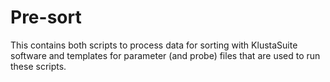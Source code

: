 Pre-sort
====

This contains both scripts to process data for sorting with KlustaSuite software and templates for parameter (and probe)
files that are used to run these scripts.



